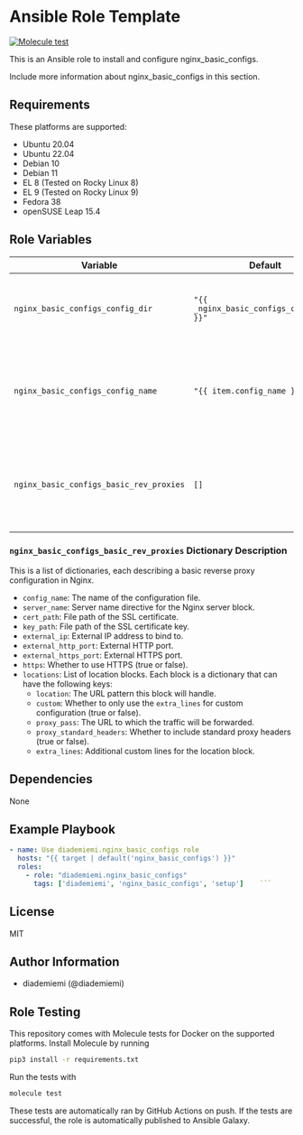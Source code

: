 Ansible Role Template
=========

[![Molecule test](https://github.com/diademiemi/ansible_collection_diademiemi.utils/actions/workflows/ansible-role-nginx_basic_configs.yml/badge.svg)](https://github.com/diademiemi/ansible_collection_diademiemi.utils/actions/workflows/ansible-role-nginx_basic_configs.yml)

This is an Ansible role to install and configure nginx_basic_configs.

Include more information about nginx_basic_configs in this section.

Requirements
------------
These platforms are supported:
- Ubuntu 20.04
- Ubuntu 22.04
- Debian 10
- Debian 11
- EL 8 (Tested on Rocky Linux 8)
- EL 9 (Tested on Rocky Linux 9)
- Fedora 38
- openSUSE Leap 15.4

<!--
- List hardware requirements here  
-->

Role Variables
--------------

Variable | Default | Description
--- | --- | ---
`nginx_basic_configs_config_dir` | `"{{ _nginx_basic_configs_config_dir }}"` | Directory for storing Nginx configuration files. Defined in distro-specific vars.
`nginx_basic_configs_config_name` | `"{{ item.config_name }}.conf"` | Name of the Nginx configuration file, derived from the item being processed in a loop.
`nginx_basic_configs_basic_rev_proxies` | `[]` | List of dictionaries describing basic reverse proxy configurations. See below for details.

### `nginx_basic_configs_basic_rev_proxies` Dictionary Description

This is a list of dictionaries, each describing a basic reverse proxy configuration in Nginx.

- `config_name`: The name of the configuration file.
- `server_name`: Server name directive for the Nginx server block.
- `cert_path`: File path of the SSL certificate.
- `key_path`: File path of the SSL certificate key.
- `external_ip`: External IP address to bind to.
- `external_http_port`: External HTTP port.
- `external_https_port`: External HTTPS port.
- `https`: Whether to use HTTPS (true or false).
- `locations`: List of location blocks. Each block is a dictionary that can have the following keys:
  - `location`: The URL pattern this block will handle.
  - `custom`: Whether to only use the `extra_lines` for custom configuration (true or false).
  - `proxy_pass`: The URL to which the traffic will be forwarded.
  - `proxy_standard_headers`: Whether to include standard proxy headers (true or false).
  - `extra_lines`: Additional custom lines for the location block.

Dependencies
------------
<!-- List dependencies on other roles or criteria -->
None

Example Playbook
----------------

```yaml
- name: Use diademiemi.nginx_basic_configs role
  hosts: "{{ target | default('nginx_basic_configs') }}"
  roles:
    - role: "diademiemi.nginx_basic_configs"
      tags: ['diademiemi', 'nginx_basic_configs', 'setup']    ```

```

License
-------

MIT

Author Information
------------------

- diademiemi (@diademiemi)

Role Testing
------------

This repository comes with Molecule tests for Docker on the supported platforms.
Install Molecule by running

```bash
pip3 install -r requirements.txt
```

Run the tests with

```bash
molecule test
```

These tests are automatically ran by GitHub Actions on push. If the tests are successful, the role is automatically published to Ansible Galaxy.

